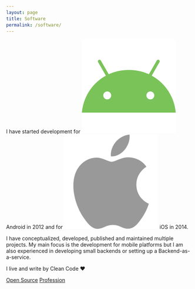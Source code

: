 ```yaml
---
layout: page
title: Software
permalink: /software/
---
```


I have started development for <img src="/assets/images/android.png" class="platform-icon"/> Android in 2012 and for <img src="/assets/images/ios.png" class="platform-icon"/> iOS in 2014. 

I have conceptualized, developed, published and maintained multiple projects. My main focus is the development for mobile platforms but I am also experienced in developing small backends or setting up a Backend-as-a-service.

I live and write by Clean Code ♥

[Open Source](/oss)
[Profession](/profession)